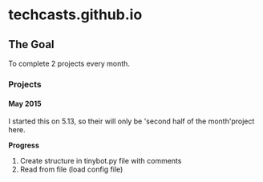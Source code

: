 # techcasts.github.io

## The Goal

To complete 2 projects every month. 

### Projects

#### May 2015
I started this on 5.13, so their will only be 'second half of the month'project here.

**Progress**

1. Create structure in tinybot.py file with comments
2. Read from file (load config file)

